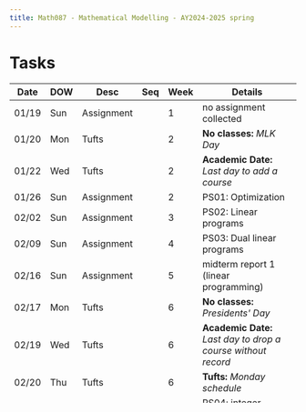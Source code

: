 ```yaml
---
title: Math087 - Mathematical Modelling - AY2024-2025 spring
---
```


# **Tasks**
  

  | Date  | DOW | Desc       | Seq | Week | Details                                                        |
  |-------|-----|------------|-----|------|----------------------------------------------------------------|
  | 01/19 | Sun | Assignment |     | 1    | no assignment collected                                        |
  | 01/20 | Mon | Tufts      |     | 2    | **No classes:** *MLK Day*                                      |
  | 01/22 | Wed | Tufts      |     | 2    | **Academic Date:** *Last day to add a course*                  |
  | 01/26 | Sun | Assignment |     | 2    | PS01: Optimization                                             |
  | 02/02 | Sun | Assignment |     | 3    | PS02: Linear programs                                          |
  | 02/09 | Sun | Assignment |     | 4    | PS03: Dual linear programs                                     |
  | 02/16 | Sun | Assignment |     | 5    | midterm report 1 (linear programming)                          |
  | 02/17 | Mon | Tufts      |     | 6    | **No classes:** *Presidents' Day*                              |
  | 02/19 | Wed | Tufts      |     | 6    | **Academic Date:** *Last day to drop a course without record*  |
  | 02/20 | Thu | Tufts      |     | 6    | **Tufts:** *Monday schedule*                                   |
  | 02/23 | Sun | Assignment |     | 6    | PS04: integer programming & max flow                           |
  | 02/26 | Wed | Exam       |     | 7    | **in-class quizzes (~20-30 minute)**                           |
  | 03/02 | Sun | Assignment |     | 7    | PS05: matching and finite-state machines                       |
  | 03/09 | Sun | Assignment |     | 8    | PS06: eigenvalues & Markov processes                           |
  | 03/15 | Sat | Tufts      |     | 9    | **No classes:** *Spring Break*                                 |
  | 03/16 | Sun | Assignment |     | 9    | midterm report 2 (page-rank)                                   |
  | 03/16 | Sun | Tufts      |     | 9    | **No classes:** *Spring Break*                                 |
  | 03/17 | Mon | Tufts      |     | 10   | **No classes:** *Spring Break*                                 |
  | 03/18 | Tue | Tufts      |     | 10   | **No classes:** *Spring Break*                                 |
  | 03/19 | Wed | Tufts      |     | 10   | **No classes:** *Spring Break*                                 |
  | 03/20 | Thu | Tufts      |     | 10   | **No classes:** *Spring Break*                                 |
  | 03/21 | Fri | Tufts      |     | 10   | **No classes:** *Spring Break*                                 |
  | 03/22 | Sat | Tufts      |     | 10   | **No classes:** *Spring Break*                                 |
  | 03/23 | Sun | Assignment |     | 10   | (no homework -- spring break)                                  |
  | 03/23 | Sun | Tufts      |     | 10   | **No classes:** *Spring Break*                                 |
  | 03/30 | Sun | Assignment |     | 11   | PS07: Monte-Carlo methods                                      |
  | 04/02 | Wed | Exam       |     | 12   | **in-class quizzes (~20-30 minute)**                           |
  | 04/02 | Wed | Tufts      |     | 12   | **Academic Date:** *Last day to withdraw from a course with W* |
  | 04/02 | Wed | Tufts      |     | 12   | **Academic Date:** *Last day to select Pass/Fail Option*       |
  | 04/04 | Fri | Assignment |     | 12   | Final project proposals due                                    |
  | 04/06 | Sun | Assignment |     | 12   | PS08: binomial & poisson distributions                         |
  | 04/13 | Sun | Assignment |     | 13   | PS09: least squares & inverse problems                         |
  | 04/20 | Sun | Assignment |     | 14   |                                                                |
  | 04/21 | Mon | Tufts      |     | 15   | **No classes:** *Patriots' Day*                                |
  | 04/27 | Sun | Assignment |     | 15   |                                                                |
  | 04/29 | Tue | Tufts      |     | 16   | **No classes:** *Makeup Day (no classes)*                      |
  | 04/29 | Tue | Tufts      |     | 16   | **Academic Date:** *Reading Period*                            |
  | 04/30 | Wed | Tufts      |     | 16   | **Academic Date:** *Reading Period*                            |
  | 05/01 | Thu | Tufts      |     | 16   | **Academic Date:** *Reading Period*                            |
  | 05/02 | Fri | Tufts      |     | 16   | **Academic Date:** *Final Exam Period*                         |
  | 05/03 | Sat | Assignment |     | 16   | Final Project Due                                              |
  | 05/03 | Sat | Tufts      |     | 16   | **Academic Date:** *Final Exam Period*                         |
  | 05/04 | Sun | Tufts      |     | 16   | **Academic Date:** *Final Exam Period*                         |
  | 05/05 | Mon | Tufts      |     | 17   | **Academic Date:** *Final Exam Period*                         |
  | 05/06 | Tue | Tufts      |     | 17   | **Academic Date:** *Final Exam Period*                         |
  | 05/07 | Wed | Tufts      |     | 17   | **Academic Date:** *Final Exam Period*                         |
  | 05/08 | Thu | Tufts      |     | 17   | **Academic Date:** *Final Exam Period*                         |
  | 05/09 | Fri | Tufts      |     | 17   | **Academic Date:** *Final Exam Period*                         |

